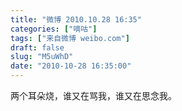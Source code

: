 ```yaml
---
title: "微博 2010.10.28 16:35"
categories: ["嘀咕"]
tags: ["来自微博 weibo.com"]
draft: false
slug: "M5uWhD"
date: "2010-10-28 16:35:00"
---
```


<p>两个耳朵烧，谁又在骂我，谁又在思念我。 ​​​​</p>
